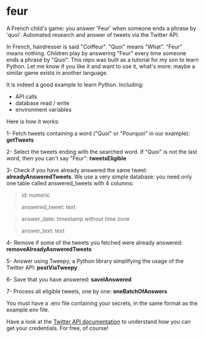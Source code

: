 # feur
A French child's game: you answer 'Feur' when someone ends a phrase by 'quoi'. Automated research and answer of tweets via the Twitter API.

In French, hairdresser is said "Coiffeur". "Quoi" means "What". "Feur" means nothing. Children play by answering "Feur" every time someone ends a phrase by "Quoi".
This repo was built as a tutorial for my son to learn Python.
Let me know if you like it and want to use it, what's more: maybe a similar game exists in another language. 

It is indeed a good example to learn Python. Including:
- API calls
- database read / write
- environment variables

Here is how it works:

1- Fetch tweets containing a word ("Quoi" or "Pourquoi" in our example): **getTweets** 

2- Select the tweets ending with the searched word. If "Quoi" is not the last word, then you can't say "Feur": **tweetsEligible**

3- Check if you have already answered the same tweet: **alreadyAnsweredTweets**. We use a very simple database: you need only one table called answered_tweets with 4 columns: 

  >id: numeric
  
  >answered_tweet: text
  
  >answer_date: timestamp without time zone
  
  >answer_text: text
  
4- Remove if some of the tweets you fetched were already answered: **removeAlreadyAsnweredTweets**

5- Answer using Tweepy, a Python library simplifying the usage of the Twitter API: **postViaTweepy**

6- Save that you have answered: **saveIAnswered**

7- Process all eligible tweets, one by one: **oneBatchOfAnswers**

You must have a .env file containing your secrets, in the same format as the example.env file. 

Have a look at the [Twitter API documentation](https://developer.twitter.com/en/docs/twitter-api/tweets/search/introduction) to understand how you can get your credentials. For free, of course! 
